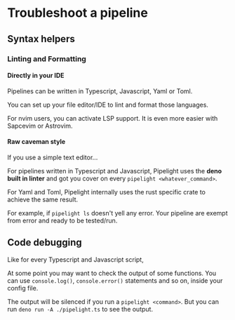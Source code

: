 # Troubleshoot a pipeline

## Syntax helpers

### Linting and Formatting

#### Directly in your IDE

Pipelines can be written in Typescript, Javascript, Yaml or Toml.

You can set up your file editor/IDE to lint and format those languages.

For nvim users, you can activate LSP support.
It is even more easier with Sapcevim or Astrovim.

#### Raw caveman style

If you use a simple text editor...

For pipelines written in Typescript and Javascript,
Pipelight uses the **deno built in linter** and got you cover on every `pipelight <whatever_command>`.

For Yaml and Toml, Pipelight internally uses the rust specific crate to achieve the same result.

For example, if `pipelight ls` doesn't yell any error.
Your pipeline are exempt from error and ready to be tested/run.

## Code debugging

Like for every Typescript and Javascript script,

At some point you may want to check the output of some functions.
You can use `console.log()`, `console.error()` statements and so on,
inside your config file.

The output will be silenced if you run a `pipelight <command>`.
But you can run `deno run -A ./pipelight.ts` to see the output.
